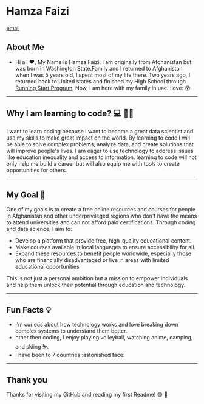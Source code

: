 # Hamza Faizi

[email](hamzafaizi134@gmail.com)

## **About Me**
<!-- markdownlint-disable MD013 -->
- Hi all :heart:, My Name is Hamza Faizi. I am originally from Afghanistan but was born in Washington State.Family and I returned to Afghanistan when I was 5 years old, I spent most of my life there. Two years ago, I returned back to United states and finished my High School through [Running Start Program](https://en.wikipedia.org/wiki/Running_Start). Now, I am here with my family in uae. :love:
:cold_sweat:

---

## Why I am learning to code? :computer: :man_technologist:

I want to learn coding because I want to become a great data scientist and use my skills to make great impact on the world.
By learning to code I will be able to solve complex problems, analyze data, and create solutions that will improve people's lives. I am eager to use technology to address issues like education inequality and access to information. learning to code will not only help me build a career but will also equip me with tools to create opportunities for others.

---

 ## My Goal :rocket:

One of my goals is to create a free online resources and courses for people in Afghanistan and other underprivileged regions who don't have the means to attend universities and can not afford paid certifications. Through coding and data science, I aim to:

- Develop a platform that provide free, high-quality educational content.
- Make courses available in local languages to ensure accessibility for all.
- Expand these resources to benefit people worldwide, especially those who are financially disadvantaged or live in areas with limited educational opportunities
  
This is not just a personal ambition but a mission to empower individuals and help them unlock their potential through education and technology.
  
---

## Fun Facts :bulb:

- I’m curious about how technology works and love breaking down complex systems to understand them better.
- other then coding, I enjoy playing volleyball, watching anime, camping, and skiing :skier:.
- I have been to 7 countries :astonished face:

---

## Thank you

Thanks for visiting my GitHub and reading my first Readme! :sweat_smile: :handshake:
